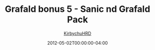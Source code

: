 ---
title: "Grafald bonus 5 - Sanic nd Grafald Pack"
type: "image"
date: 2012-05-02T00:00:00-04:00
draft: false
categories:
- blog
- projects
- grafald
image_path: "../img/2012/bonus_5.png"
alt_text: ""
author: "[KirbychuHRD](https://cohost.org/KirbychuHRD)"
---